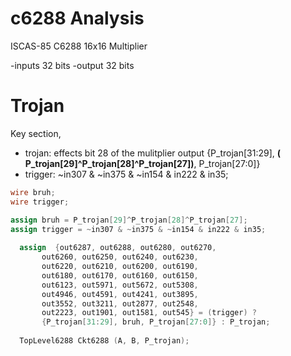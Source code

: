 # c6288 Analysis
ISCAS-85 C6288 16x16 Multiplier

-inputs 32 bits
-output 32 bits
# Trojan
Key section, 
- trojan:  effects bit 28 of the mulitplier output {P_trojan[31:29], **( P_trojan[29]^P_trojan[28]^P_trojan[27])**, P_trojan[27:0]}
- trigger: ~in307 & ~in375 & ~in154 & in222 & in35; 
```verilog
wire bruh; 
wire trigger; 

assign bruh = P_trojan[29]^P_trojan[28]^P_trojan[27]; 
assign trigger = ~in307 & ~in375 & ~in154 & in222 & in35; 
       
  assign  {out6287, out6288, out6280, out6270,
       out6260, out6250, out6240, out6230, 
       out6220, out6210, out6200, out6190, 
       out6180, out6170, out6160, out6150, 
       out6123, out5971, out5672, out5308, 
       out4946, out4591, out4241, out3895,
       out3552, out3211, out2877, out2548,
       out2223, out1901, out1581, out545} = (trigger) ? 
       {P_trojan[31:29], bruh, P_trojan[27:0]} : P_trojan; 
	
  TopLevel6288 Ckt6288 (A, B, P_trojan);
```
